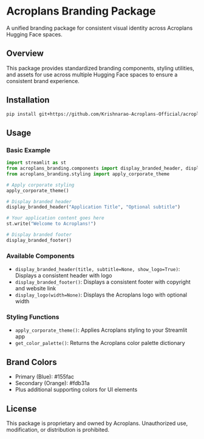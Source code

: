 # Acroplans Branding Package

A unified branding package for consistent visual identity across Acroplans Hugging Face spaces.

## Overview

This package provides standardized branding components, styling utilities, and assets for use across multiple Hugging Face spaces to ensure a consistent brand experience.

## Installation

```bash
pip install git+https://github.com/Krishnarao-Acroplans-Official/acroplans-branding.git
```

## Usage

### Basic Example

```python
import streamlit as st
from acroplans_branding.components import display_branded_header, display_branded_footer
from acroplans_branding.styling import apply_corporate_theme

# Apply corporate styling
apply_corporate_theme()

# Display branded header
display_branded_header("Application Title", "Optional subtitle")

# Your application content goes here
st.write("Welcome to Acroplans!")

# Display branded footer
display_branded_footer()
```

### Available Components

* `display_branded_header(title, subtitle=None, show_logo=True)`: Displays a consistent header with logo
* `display_branded_footer()`: Displays a consistent footer with copyright and website link
* `display_logo(width=None)`: Displays the Acroplans logo with optional width

### Styling Functions

* `apply_corporate_theme()`: Applies Acroplans styling to your Streamlit app
* `get_color_palette()`: Returns the Acroplans color palette dictionary

## Brand Colors

* Primary (Blue): #155fac
* Secondary (Orange): #fdb31a
* Plus additional supporting colors for UI elements

## License

This package is proprietary and owned by Acroplans. Unauthorized use, modification, or distribution is prohibited.
